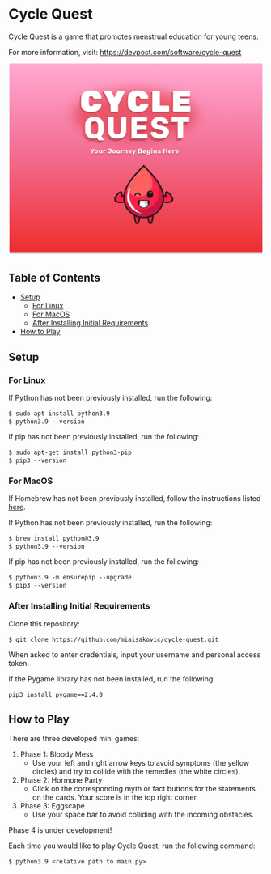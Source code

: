# Cycle Quest
Cycle Quest is a game that promotes menstrual education for young teens.

For more information, visit: https://devpost.com/software/cycle-quest

<p align="center">
 <img width="570" alt="image" src="https://github.com/miaisakovic/cycle-quest/blob/main/graphics/cycle_quest.png">
</p>

## Table of Contents
* [Setup](#setup)
  * [For Linux](#for-linux)
  * [For MacOS](#for-macos)
  * [After Installing Initial Requirements](#after-installing-initial-requirements)
* [How to Play](#how-to-play)

## Setup 
### For Linux
If Python has not been previously installed, run the following:
```
$ sudo apt install python3.9
$ python3.9 --version
```
If pip has not been previously installed, run the following:
```
$ sudo apt-get install python3-pip 
$ pip3 --version
```

### For MacOS
If Homebrew has not been previously installed, follow the instructions listed [here](https://brew.sh/).

If Python has not been previously installed, run the following:
```
$ brew install python@3.9
$ python3.9 --version
```
If pip has not been previously installed, run the following:
```
$ python3.9 -m ensurepip --upgrade
$ pip3 --version
```

### After Installing Initial Requirements
Clone this repository:
```
$ git clone https://github.com/miaisakovic/cycle-quest.git
``` 
When asked to enter credentials, input your username and personal access token.

If the Pygame library has not been installed, run the following:
```
pip3 install pygame==2.4.0
```

## How to Play
There are three developed mini games:
1. Phase 1: Bloody Mess
   - Use your left and right arrow keys to avoid symptoms (the yellow circles) and try to collide with the remedies (the white circles).
3. Phase 2: Hormone Party
   - Click on the corresponding myth or fact buttons for the statements on the cards. Your score is in the top right corner.
5. Phase 3: Eggscape
   - Use your space bar to avoid colliding with the incoming obstacles.

Phase 4 is under development!

Each time you would like to play Cycle Quest, run the following command:
```
$ python3.9 <relative path to main.py>
```
